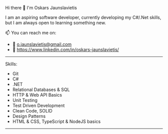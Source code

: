 Hi there 👋 I'm Oskars Jaunslavietis

 I am an aspiring software developer, currently developing my C#/.Net skills,
 but I am always open to learning something new.

📫 You can reach me on: 
- 📧 o.jaunslavietis@gmail.com
- 📧 https://www.linkedin.com/in/oskars-jaunslavietis/

---
 Skills:
 - Git
 - C# 
 - .NET
 - Relational Databases & SQL
 - HTTP & Web API Basics
 - Unit Testing
 - Test Driven Development
 - Clean Code, SOLID
 - Design Patterns
 - HTML & CSS, TypeScript & NodeJS basics
---
